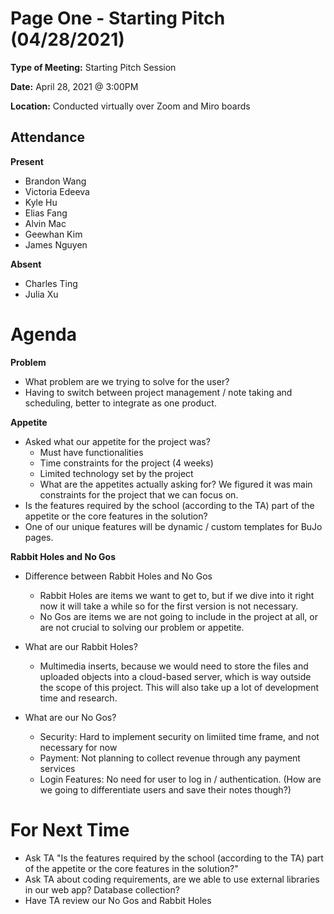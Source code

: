 # Page One - Starting Pitch (04/28/2021)

**Type of Meeting:** Starting Pitch Session

**Date:** April 28, 2021 @ 3:00PM

**Location:** Conducted virtually over Zoom and Miro boards

## Attendance

**Present**

- Brandon Wang
- Victoria Edeeva
- Kyle Hu
- Elias Fang
- Alvin Mac
- Geewhan Kim
- James Nguyen

**Absent**

- Charles Ting
- Julia Xu

# Agenda

**Problem**
- What problem are we trying to solve for the user?
- Having to switch between project management / note taking and scheduling, better to integrate as one product.

**Appetite**
- Asked what our appetite for the project was?
    - Must have functionalities
    - Time constraints for the project (4 weeks)
    - Limited technology set by the project
    - What are the appetites actually asking for? We figured it was main constraints for the project that we can focus on.
- Is the features required by the school (according to the TA) part of the appetite or the core features in the solution?
- One of our unique features will be dynamic / custom templates for BuJo pages.

**Rabbit Holes and No Gos**
- Difference between Rabbit Holes and No Gos
    - Rabbit Holes are items we want to get to, but if we dive into it right now it will take a while so for the first version is not necessary.
    - No Gos are items we are not going to include in the project at all, or are not crucial to solving our problem or appetite. 
- What are our Rabbit Holes?
    - Multimedia inserts, because we would need to store the files and uploaded objects into a cloud-based server, which is way outside the scope of this project. This will also take up a lot of development time and research.

- What are our No Gos?
    - Security: Hard to implement security on limiited time frame, and not necessary for now
    - Payment: Not planning to collect revenue through any payment services
    - Login Features: No need for user to log in / authentication. (How are we going to differentiate users and save their notes though?)

# For Next Time
- Ask TA "Is the features required by the school (according to the TA) part of the appetite or the core features in the solution?"
- Ask TA about coding requirements, are we able to use external libraries in our web app? Database collection?
- Have TA review our No Gos and Rabbit Holes




